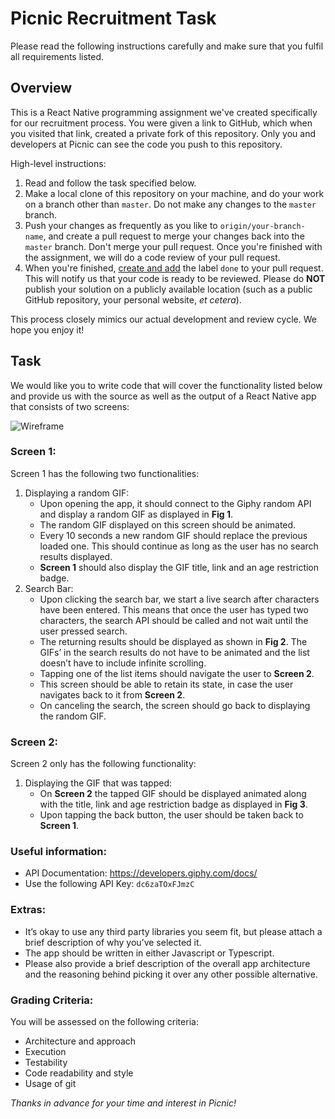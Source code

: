 # Picnic Recruitment Task #

Please read the following instructions carefully and make sure that you fulfil
all requirements listed.

## Overview ##

This is a React Native programming assignment we've created specifically for our
recruitment process.
You were given a link to GitHub, which when you visited that link,
created a private fork of this repository. Only you and developers at Picnic
can see the code you push to this repository.

High-level instructions:
1. Read and follow the task specified below.
2. Make a local clone of this repository on your machine, and do your work on a
   branch other than `master`. Do not make any changes to the `master` branch.
3. Push your changes as frequently as you like to `origin/your-branch-name`,
   and create a pull request to merge your changes back into the `master`
   branch. Don't merge your pull request. Once you're finished with the
   assignment, we will do a code review of your pull request.
4. When you're finished, [create and add][github-labels] the label `done` to
   your pull request. This will notify us that your code is ready to be
   reviewed. Please do **NOT** publish your solution on a publicly available
   location (such as a public GitHub repository, your personal website, _et
   cetera_).

This process closely mimics our actual development and review cycle. We hope
you enjoy it!

## Task ##

We would like you to write code that will cover the functionality listed below and provide us with the source as well as the output of a React Native app that consists of two screens:

![Wireframe][wireframe-image]

### Screen 1:
Screen 1 has the following two functionalities:

1. Displaying a random GIF:
    * Upon opening the app, it should connect to the Giphy random API and display a random GIF as displayed in **Fig 1**.
    * The random GIF displayed on this screen should be animated.
    * Every 10 seconds a new random GIF should replace the previous loaded one. This should continue as long as the user has no search results displayed.
    * **Screen 1** should also display the GIF title, link and an age restriction badge.
2. Search Bar:
    * Upon clicking the search bar, we start a live search after characters have been entered. This means that once the user has typed two characters, the search API should be called and not wait until the user pressed search.
    * The returning results should be displayed as shown in **Fig 2**. The GIFs’ in the search results do not have to be animated and the list doesn’t have to include infinite scrolling.
    * Tapping one of the list items should navigate the user to **Screen 2**.
    * This screen should be able to retain its state, in case the user navigates back to it from **Screen 2**.
    * On canceling the search, the screen should go back to displaying the random GIF.

### Screen 2:
Screen 2 only has the following functionality:
1. Displaying the GIF that was tapped:
    * On **Screen 2** the tapped GIF should be displayed animated along with the title, link and age restriction badge as displayed in **Fig 3**.
    * Upon tapping the back button, the user should be taken back to **Screen 1**.

### Useful information:
* API Documentation: https://developers.giphy.com/docs/
* Use the following API Key: `dc6zaTOxFJmzC`

### Extras:
* It’s okay to use any third party libraries you seem fit, but please attach a brief description of why you’ve selected it.
* The app should be written in either Javascript or Typescript.
* Please also provide a brief description of the overall app architecture and the reasoning behind picking it over any other possible alternative.

### Grading Criteria:
You will be assessed on the following criteria:
* Architecture and approach
* Execution
* Testability
* Code readability and style
* Usage of git

_Thanks in advance for your time and interest in Picnic!_

[wireframe-image]: https://imgur.com/Kja1rsy.png
[github-labels]: https://help.github.com/articles/about-labels